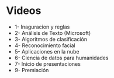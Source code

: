 # Videos 

- 1- Inaguracion y reglas 
- 2- Análisis de Texto (Microsoft) 
- 3- Algoritmos de clasificación
- 4- Reconocimiento facial
- 5- Aplicaciones en la nube 
- 6- Ciencia de datos para humanidades 
- 7- Inicio de presentaciones 
- 9- Premiación
